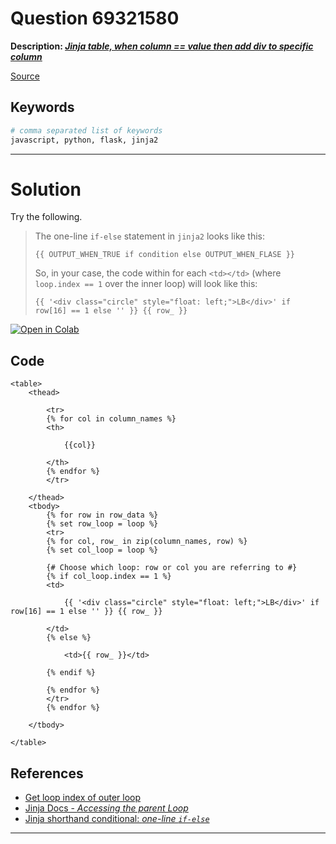# Question 69321580

**Description: [_Jinja table, when column == value then add div to specific column_][#Q]**

[Source][#Q]

[#Q]: https://stackoverflow.com/questions/69321580/jinja-table-when-column-value-then-add-div-to-specific-column/69321665#69321665

## Keywords

```bash
# comma separated list of keywords
javascript, python, flask, jinja2
```

---

# Solution

Try the following.

> The one-line `if-else` statement in `jinja2` looks like this: 
>
> ```j2
> {{ OUTPUT_WHEN_TRUE if condition else OUTPUT_WHEN_FLASE }}
>  ```
>
> So, in your case, the code within for each `<td></td>` (where `loop.index == 1` over the inner loop) will look like this:
>
>  ```j2
>  {{ '<div class="circle" style="float: left;">LB</div>' if row[16] == 1 else '' }} {{ row_ }}
>  ```

[![Open in Colab][#colab-badge]][#colab-notebook]

[#colab-badge]: https://colab.research.google.com/assets/colab-badge.svg
[#colab-notebook]: https://colab.research.google.com/github/sugatoray/stackoverflow/blob/master/%20src/answers/Q_69321580/Q_69321580.ipynb?target=_blank

## Code

```j2
<table>
    <thead>

        <tr>
        {% for col in column_names %}
        <th>
        
            {{col}}
            
        </th>
        {% endfor %}
        </tr>

    </thead>
    <tbody>
        {% for row in row_data %}
        {% set row_loop = loop %}
        <tr>
        {% for col, row_ in zip(column_names, row) %}
        {% set col_loop = loop %}

        {# Choose which loop: row or col you are referring to #} 
        {% if col_loop.index == 1 %} 
        <td> 

            {{ '<div class="circle" style="float: left;">LB</div>' if row[16] == 1 else '' }} {{ row_ }}

        </td>
        {% else %}
            
            <td>{{ row_ }}</td>

        {% endif %}

        {% endfor %}
        </tr>
        {% endfor %}
     
    </tbody>
  
</table>
```

## References

- [Get loop index of outer loop](https://stackoverflow.com/questions/1567291/get-loop-index-of-outer-loop)
- [Jinja Docs - _Accessing the parent Loop_](https://jinja.palletsprojects.com/en/3.0.x/tricks/#accessing-the-parent-loop)
- [Jinja shorthand conditional: _one-line `if-else`_](https://stackoverflow.com/questions/14214942/jinja2-shorthand-conditional)

---
